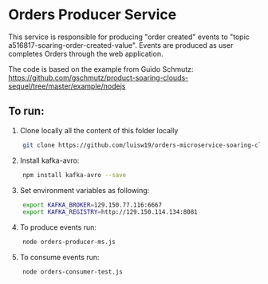 # Orders Producer Service
This service is responsible for producing "order created" events to "topic a516817-soaring-order-created-value".
Events are produced as user completes Orders through the web application.

The code is based on the example from Guido Schmutz:
https://github.com/gschmutz/product-soaring-clouds-sequel/tree/master/example/nodejs

## To run:

1) Clone locally all the content of this folder locally

```bash
	git clone https://github.com/luisw19/orders-microservice-soaring-clouds-sequel.git
```

2) Install kafka-avro:

```bash
	npm install kafka-avro --save
```

3) Set environment variables as following:

```bash
	export KAFKA_BROKER=129.150.77.116:6667
	export KAFKA_REGISTRY=http://129.150.114.134:8081
```
4) To produce events run:

```bash
	node orders-producer-ms.js
```
5) To consume events run:

```bash
	node orders-consumer-test.js
```
